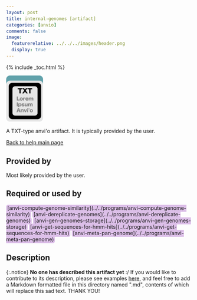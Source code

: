 ```yaml
---
layout: post
title: internal-genomes [artifact]
categories: [anvio]
comments: false
image:
  featurerelative: ../../../images/header.png
  display: true
---
```



{% include _toc.html %}


<img src="../../images/icons/TXT.png" alt="TXT" style="width:100px; border:none" />

A TXT-type anvi'o artifact. It is typically provided by the user.

[Back to help main page](../../)

## Provided by


Most likely provided by the user.


## Required or used by

<p style="text-align: left" markdown="1"><span style="background:#dcbfe8; padding: 0px 3px 2px 3px; border-radius: 5px;">[anvi-compute-genome-similarity](../../programs/anvi-compute-genome-similarity)</span> <span style="background:#dcbfe8; padding: 0px 3px 2px 3px; border-radius: 5px;">[anvi-dereplicate-genomes](../../programs/anvi-dereplicate-genomes)</span> <span style="background:#dcbfe8; padding: 0px 3px 2px 3px; border-radius: 5px;">[anvi-gen-genomes-storage](../../programs/anvi-gen-genomes-storage)</span> <span style="background:#dcbfe8; padding: 0px 3px 2px 3px; border-radius: 5px;">[anvi-get-sequences-for-hmm-hits](../../programs/anvi-get-sequences-for-hmm-hits)</span> <span style="background:#dcbfe8; padding: 0px 3px 2px 3px; border-radius: 5px;">[anvi-meta-pan-genome](../../programs/anvi-meta-pan-genome)</span></p>

## Description

{:.notice}
**No one has described this artifact yet** :/ If you would like to contribute to its description, please see examples [here](https://github.com/merenlab/anvio/tree/master/anvio/docs), and feel free to add a Markdown formatted file in this directory named ".md", contents of which will replace this sad text. THANK YOU!

